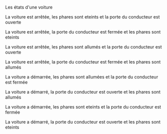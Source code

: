 Les états d'une voiture

La voiture est arrêtée, les phares sont eteints et la porte du conducteur est ouverte

La voiture est arrêtée, la porte du conducteur est fermée et les phares sont eteints

La voiture est arrêtée, les phares sont allumés et la porte du conducteur est ouverte

La voiture est arrêtée, la porte du conducteur est fermée et les phares sont allumés

La voiture a démarrée, les phares sont allumées et la porte du conducteur est fermée

La voiture a démarré, la porte du conducteur est ouverte et les phares sont allumés

La voiture a démarrée, les phares sont eteints et la porte du conducteur est fermée


La voiture a démarré, la porte du conducteur est ouverte et les phares sont eteints